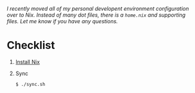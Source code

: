 _I recently moved all of my personal developent environment configuration over to Nix. Instead of many dot files, there is a `home.nix` and supporting files. Let me know if you have any questions._

# Checklist

1. [Install Nix](https://zero-to-nix.com/start/install/)

2. Sync

   ```
   $ ./sync.sh
   ```

